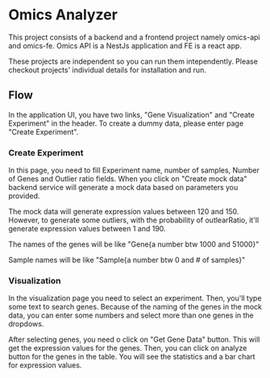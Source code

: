 # Omics Analyzer

This project consists of a backend and a frontend project namely omics-api and omics-fe. Omics API is a NestJs application and FE is a react app.

These projects are independent so you can run them intependently. Please checkout projects' individual details for installation and run.

## Flow

In the application UI, you have two links, "Gene Visualization" and "Create Experiment" in the header. To create a dummy data, please enter page "Create Experiment".

### Create Experiment

In this page, you need to fill Experiment name, number of samples, Number of Genes and Outlier ratio fields. When you click on "Create mock data" backend service will generate a mock data based on parameters you provided.

The mock data will generate expression values between 120 and 150. However, to generate some outliers, with the probability of outlearRatio, it'll generate expression values between 1 and 190.

The names of the genes will be like "Gene{a number btw 1000 and 51000}"

Sample names will be like "Sample{a number btw 0 and # of samples}"

### Visualization

In the visualization page you need to select an experiment. Then, you'll type some text to search genes. Because of the naming of the genes in the mock data, you can enter some numbers and select more than one genes in the dropdows.

After selecting genes, you need o click on "Get Gene Data" button. This will get the expression values for the genes. Then, you can click on analyze button for the genes in the table. You will see the statistics and a bar chart for expression values.
